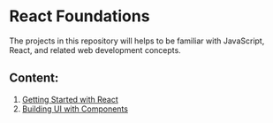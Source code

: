 # React Foundations
The projects in this repository will helps to be familiar with JavaScript, React, and related web development concepts.

## Content:

1. [Getting Started with React](https://github.com/olumpeter/react-foundations/tree/main/001-getting-started-with-react/)
1. [Building UI with Components](https://github.com/olumpeter/react-foundations/tree/main/002-building-ui-with-components/)

